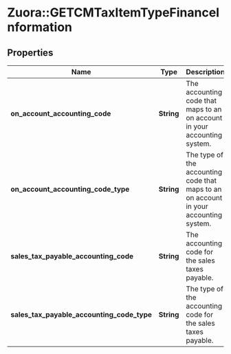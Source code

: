 # Zuora::GETCMTaxItemTypeFinanceInformation

## Properties
Name | Type | Description | Notes
------------ | ------------- | ------------- | -------------
**on_account_accounting_code** | **String** | The accounting code that maps to an on account in your accounting system.  | [optional] 
**on_account_accounting_code_type** | **String** | The type of the accounting code that maps to an on account in your accounting system.  | [optional] 
**sales_tax_payable_accounting_code** | **String** | The accounting code for the sales taxes payable.  | [optional] 
**sales_tax_payable_accounting_code_type** | **String** | The type of the accounting code for the sales taxes payable.  | [optional] 


